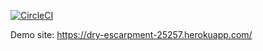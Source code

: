 [![CircleCI](https://circleci.com/gh/EfeBerk1907/dinasour.svg?style=svg)](https://circleci.com/gh/EfeBerk1907/dinasour)

Demo site: https://dry-escarpment-25257.herokuapp.com/